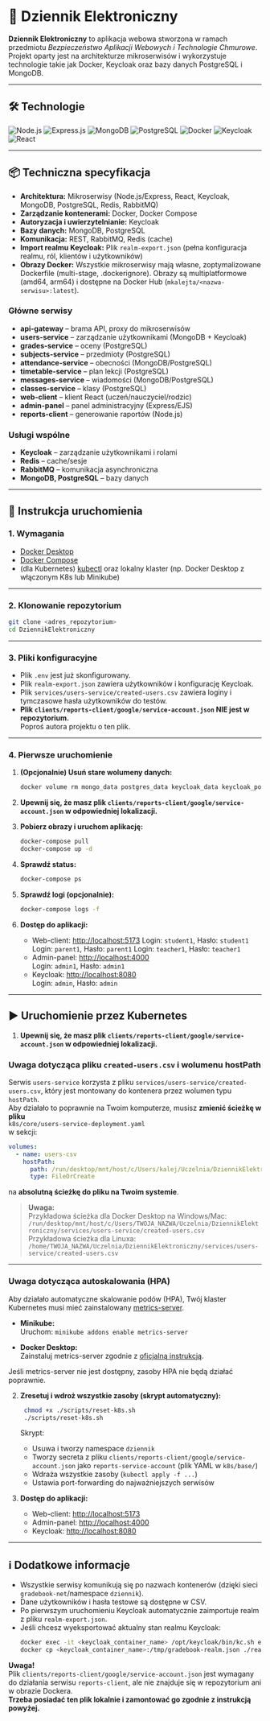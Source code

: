 # 📝 Dziennik Elektroniczny

**Dziennik Elektroniczny** to aplikacja webowa stworzona w ramach przedmiotu _Bezpieczeństwo Aplikacji Webowych i Technologie Chmurowe_. Projekt oparty jest na architekturze mikroserwisów i wykorzystuje technologie takie jak Docker, Keycloak oraz bazy danych PostgreSQL i MongoDB.

---

## 🛠️ Technologie

![Node.js](https://img.shields.io/badge/Node.js-339933?logo=node.js&logoColor=white&style=for-the-badge)
![Express.js](https://img.shields.io/badge/Express.js-000000?logo=express&logoColor=white&style=for-the-badge)
![MongoDB](https://img.shields.io/badge/MongoDB-47A248?logo=mongodb&logoColor=white&style=for-the-badge)
![PostgreSQL](https://img.shields.io/badge/PostgreSQL-4169E1?logo=postgresql&logoColor=white&style=for-the-badge)
![Docker](https://img.shields.io/badge/Docker-2496ED?logo=docker&logoColor=white&style=for-the-badge)
![Keycloak](https://img.shields.io/badge/Keycloak-0075A8?logo=keycloak&logoColor=white&style=for-the-badge)
![React](https://img.shields.io/badge/React-0075A8?logo=react&logoColor=white&style=for-the-badge)

---

## 📦 Techniczna specyfikacja

- **Architektura:** Mikroserwisy (Node.js/Express, React, Keycloak, MongoDB, PostgreSQL, Redis, RabbitMQ)
- **Zarządzanie kontenerami:** Docker, Docker Compose
- **Autoryzacja i uwierzytelnianie:** Keycloak
- **Bazy danych:** MongoDB, PostgreSQL
- **Komunikacja:** REST, RabbitMQ, Redis (cache)
- **Import realmu Keycloak:** Plik `realm-export.json` (pełna konfiguracja realmu, ról, klientów i użytkowników)
- **Obrazy Docker:** Wszystkie mikroserwisy mają własne, zoptymalizowane Dockerfile (multi-stage, .dockerignore). Obrazy są multiplatformowe (amd64, arm64) i dostępne na Docker Hub (`mkalejta/<nazwa-serwisu>:latest`).

### Główne serwisy

- **api-gateway** – brama API, proxy do mikroserwisów
- **users-service** – zarządzanie użytkownikami (MongoDB + Keycloak)
- **grades-service** – oceny (PostgreSQL)
- **subjects-service** – przedmioty (PostgreSQL)
- **attendance-service** – obecności (MongoDB/PostgreSQL)
- **timetable-service** – plan lekcji (PostgreSQL)
- **messages-service** – wiadomości (MongoDB/PostgreSQL)
- **classes-service** – klasy (PostgreSQL)
- **web-client** – klient React (uczeń/nauczyciel/rodzic)
- **admin-panel** – panel administracyjny (Express/EJS)
- **reports-client** – generowanie raportów (Node.js)

### Usługi wspólne

- **Keycloak** – zarządzanie użytkownikami i rolami
- **Redis** – cache/sesje
- **RabbitMQ** – komunikacja asynchroniczna
- **MongoDB, PostgreSQL** – bazy danych

---

## 🚀 Instrukcja uruchomienia

### 1. Wymagania

- [Docker Desktop](https://www.docker.com/products/docker-desktop/)
- [Docker Compose](https://docs.docker.com/compose/)
- (dla Kubernetes) [kubectl](https://kubernetes.io/docs/tasks/tools/) oraz lokalny klaster (np. Docker Desktop z włączonym K8s lub Minikube)

---

### 2. Klonowanie repozytorium

```sh
git clone <adres_repozytorium>
cd DziennikElektroniczny
```

---

### 3. Pliki konfiguracyjne

- Plik `.env` jest już skonfigurowany.
- Plik `realm-export.json` zawiera użytkowników i konfigurację Keycloak.
- Plik `services/users-service/created-users.csv` zawiera loginy i tymczasowe hasła użytkowników do testów.
- **Plik `clients/reports-client/google/service-account.json` NIE jest w repozytorium.**  
  Poproś autora projektu o ten plik.

---

### 4. Pierwsze uruchomienie

1. **(Opcjonalnie) Usuń stare wolumeny danych:**
   ```sh
   docker volume rm mongo_data postgres_data keycloak_data keycloak_postgres_data reports_data
   ```

2. **Upewnij się, że masz plik `clients/reports-client/google/service-account.json` w odpowiedniej lokalizacji.**

3. **Pobierz obrazy i uruchom aplikację:**
   ```sh
   docker-compose pull
   docker-compose up -d
   ```

4. **Sprawdź status:**
   ```sh
   docker-compose ps
   ```

5. **Sprawdź logi (opcjonalnie):**
   ```sh
   docker-compose logs -f
   ```

6. **Dostęp do aplikacji:**
   - Web-client: [http://localhost:5173](http://localhost:5173)
     Login: `student1`, Hasło: `student1`
     Login: `parent1`, Hasło: `parent1`
     Login: `teacher1`, Hasło: `teacher1`
   - Admin-panel: [http://localhost:4000](http://localhost:4000)  
     Login: `admin1`, Hasło: `admin1`
   - Keycloak: [http://localhost:8080](http://localhost:8080)  
     Login: `admin`, Hasło: `admin`

---

## ▶️ Uruchomienie przez Kubernetes

1. **Upewnij się, że masz plik `clients/reports-client/google/service-account.json` w odpowiedniej lokalizacji.**

### Uwaga dotycząca pliku `created-users.csv` i wolumenu hostPath

Serwis `users-service` korzysta z pliku `services/users-service/created-users.csv`, który jest montowany do kontenera przez wolumen typu `hostPath`.  
Aby działało to poprawnie na Twoim komputerze, musisz **zmienić ścieżkę w pliku**  
`k8s/core/users-service-deployment.yaml`  
w sekcji:

```yaml
volumes:
  - name: users-csv
    hostPath:
      path: /run/desktop/mnt/host/c/Users/kalej/Uczelnia/DziennikElektroniczny/services/users-service/created-users.csv
      type: FileOrCreate
```

na **absolutną ścieżkę do pliku na Twoim systemie**.

> **Uwaga:**  
> Przykładowa ścieżka dla Docker Desktop na Windows/Mac:  
> `/run/desktop/mnt/host/c/Users/TWOJA_NAZWA/Uczelnia/DziennikElektroniczny/services/users-service/created-users.csv`  
> Przykładowa ścieżka dla Linuxa:  
> `/home/TWOJA_NAZWA/Uczelnia/DziennikElektroniczny/services/users-service/created-users.csv`

---

### Uwaga dotycząca autoskalowania (HPA)

Aby działało automatyczne skalowanie podów (HPA), Twój klaster Kubernetes musi mieć zainstalowany [metrics-server](https://github.com/kubernetes-sigs/metrics-server).

- **Minikube:**  
  Uruchom: `minikube addons enable metrics-server`

- **Docker Desktop:**  
  Zainstaluj metrics-server zgodnie z [oficjalną instrukcją](https://docs.docker.com/desktop/kubernetes/#installing-additional-tools).

Jeśli metrics-server nie jest dostępny, zasoby HPA nie będą działać poprawnie.

2. **Zresetuj i wdroż wszystkie zasoby (skrypt automatyczny):**
   ```sh
    chmod +x ./scripts/reset-k8s.sh
    ./scripts/reset-k8s.sh
   ```
   Skrypt:
   - Usuwa i tworzy namespace `dziennik`
   - Tworzy secreta z pliku `clients/reports-client/google/service-account.json` jako `reports-service-account` (plik YAML w `k8s/base/`)
   - Wdraża wszystkie zasoby (`kubectl apply -f ...`)
   - Ustawia port-forwarding do najważniejszych serwisów

3. **Dostęp do aplikacji:**
   - Web-client: [http://localhost:5173](http://localhost:5173)
   - Admin-panel: [http://localhost:4000](http://localhost:4000)
   - Keycloak: [http://localhost:8080](http://localhost:8080)

---

## ℹ️ Dodatkowe informacje

- Wszystkie serwisy komunikują się po nazwach kontenerów (dzięki sieci `gradebook-net`/namespace `dziennik`).
- Dane użytkowników i hasła testowe są dostępne w CSV.
- Po pierwszym uruchomieniu Keycloak automatycznie zaimportuje realm z pliku `realm-export.json`.
- Jeśli chcesz wyeksportować aktualny stan realmu Keycloak:
  ```sh
  docker exec -it <keycloak_container_name> /opt/keycloak/bin/kc.sh export --dir=/tmp --realm=gradebook --users=realm_file
  docker cp <keycloak_container_name>:/tmp/gradebook-realm.json ./realm-export.json
  ```

**Uwaga!**  
Plik `clients/reports-client/google/service-account.json` jest wymagany do działania serwisu `reports-client`, ale nie znajduje się w repozytorium ani w obrazie Dockera.  
**Trzeba posiadać ten plik lokalnie i zamontować go zgodnie z instrukcją powyżej.**
